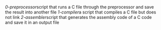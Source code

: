 *0-preprocessor*script that runs a C file through the preprocessor and save the result into another file
*1-compiler*a script that compiles a C file but does not link
*2-assembler*script that generates the assembly code of a C code and save it in an output file